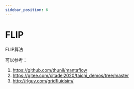 ```yaml
---
sidebar_position: 6
---
```

# FLIP
FLIP算法

可以参考：
1. https://github.com/thunil/mantaflow
2. https://gitee.com/citadel2020/taichi_demos/tree/master
3. http://rlguy.com/gridfluidsim/
